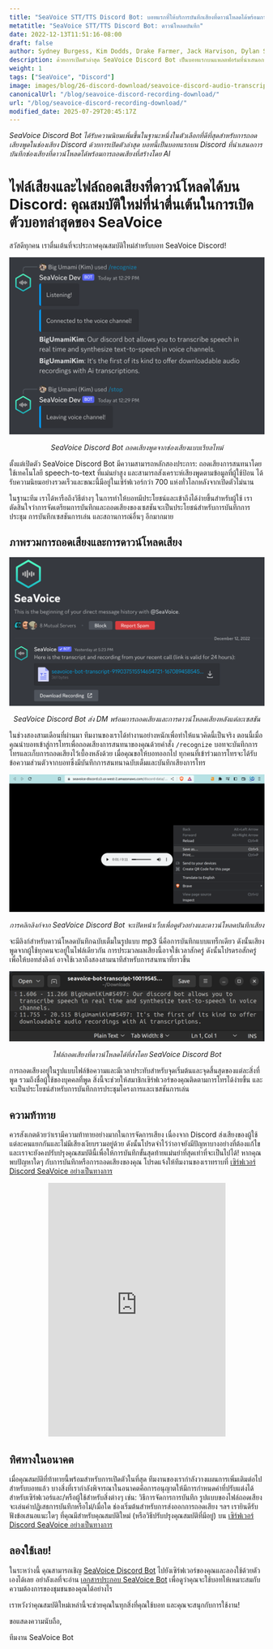 ```yaml
---
title: "SeaVoice STT/TTS Discord Bot: บอทแรกที่ให้บริการบันทึกเสียงที่ดาวน์โหลดได้พร้อมการถอดเสียง AI"
metatitle: "SeaVoice STT/TTS Discord Bot: ดาวน์โหลดบันทึก"
date: 2022-12-13T11:51:16-08:00
draft: false
author: Sydney Burgess, Kim Dodds, Drake Farmer, Jack Harvison, Dylan Strong, Cody Vernon
description: ด้วยการเปิดตัวล่าสุด SeaVoice Discord Bot เป็นบอทแรกบนแพลตฟอร์มที่นำเสนอการบันทึกช่องเสียงที่ดาวน์โหลดได้พร้อมการถอดเสียงที่สร้างโดย AI
weight: 1
tags: ["SeaVoice", "Discord"]
image: images/blog/26-discord-download/seavoice-discord-audio-transcript-download.jpg
canonicalUrl: "/blog/seavoice-discord-recording-download/"
url: "/blog/seavoice-discord-recording-download/"
modified_date: 2025-07-29T20:45:17Z
---
```


*SeaVoice Discord Bot ได้รับความนิยมเพิ่มขึ้นในฐานะหนึ่งในตัวเลือกที่ดีที่สุดสำหรับการถอดเสียงพูดในช่องเสียง Discord ด้วยการเปิดตัวล่าสุด บอทนี้เป็นบอทแรกบน Discord ที่นำเสนอการบันทึกช่องเสียงที่ดาวน์โหลดได้พร้อมการถอดเสียงที่สร้างโดย AI*

# ไฟล์เสียงและไฟล์ถอดเสียงที่ดาวน์โหลดได้บน Discord: คุณสมบัติใหม่ที่น่าตื่นเต้นในการเปิดตัวบอทล่าสุดของ SeaVoice

สวัสดีทุกคน เราตื่นเต้นที่จะประกาศคุณสมบัติใหม่สำหรับบอท SeaVoice Discord!

<center>
<img src="/images/blog/26-discord-download/1-seavoice-discord-speech-to-text.png" alt="SeaVoice Discord Bot ถอดเสียงพูดจากช่องเสียงแบบเรียลไทม์"/>

*SeaVoice Discord Bot ถอดเสียงพูดจากช่องเสียงแบบเรียลไทม์*
</center>

ตั้งแต่เปิดตัว SeaVoice Discord Bot มีความสามารถหลักสองประการ: ถอดเสียงการสนทนาโดยใช้เทคโนโลยี speech-to-text ที่แม่นยำสูง และสามารถสังเคราะห์เสียงพูดตามข้อมูลที่ผู้ใช้ป้อน
ได้รับความนิยมอย่างรวดเร็วและขณะนี้มีอยู่ในเซิร์ฟเวอร์กว่า 700 แห่งทั่วโลกหลังจากเปิดตัวไม่นาน

ในฐานะทีม เราได้หารือถึงวิธีต่างๆ ในการทำให้บอทมีประโยชน์และเข้าถึงได้ง่ายขึ้นสำหรับผู้ใช้
เราตัดสินใจว่าการจัดเตรียมการบันทึกและถอดเสียงของเซสชันจะเป็นประโยชน์สำหรับการบันทึกการประชุม การบันทึกเซสชันการเล่น และสถานการณ์อื่นๆ อีกมากมาย

## ภาพรวมการถอดเสียงและการดาวน์โหลดเสียง

<center>
<img src="/images/blog/26-discord-download/2-seavoice-audio-transcript-download-discord-direct-message.png" alt="SeaVoice Discord Bot ส่ง DM พร้อมการถอดเสียงและการดาวน์โหลดเสียงหลังแต่ละเซสชัน"/>

*SeaVoice Discord Bot ส่ง DM พร้อมการถอดเสียงและการดาวน์โหลดเสียงหลังแต่ละเซสชัน*
</center>

ในช่วงสองสามเดือนที่ผ่านมา ทีมงานของเราได้ทำงานอย่างหนักเพื่อทำให้แนวคิดนี้เป็นจริง
ตอนนี้เมื่อคุณนำบอทเข้าสู่การโทรเพื่อถอดเสียงการสนทนาของคุณด้วยคำสั่ง `/recognize` บอทจะบันทึกการโทรและเก็บการถอดเสียงไว้เบื้องหลังด้วย
เมื่อคุณขอให้บอทออกไป ทุกคนที่เข้าร่วมการโทรจะได้รับข้อความส่วนตัวจากบอทซึ่งมีบันทึกการสนทนาฉบับเต็มและบันทึกเสียงการโทร

<center>
<img src="/images/blog/26-discord-download/3-seavoice-discord-audio-download.png" alt="การคลิกลิงก์จาก SeaVoice Discord Bot จะเปิดหน้าเว็บเพื่อดูตัวอย่างและดาวน์โหลดบันทึกเสียง"/>

*การคลิกลิงก์จาก SeaVoice Discord Bot จะเปิดหน้าเว็บเพื่อดูตัวอย่างและดาวน์โหลดบันทึกเสียง*
</center>

จะมีลิงก์สำหรับดาวน์โหลดบันทึกฉบับเต็มในรูปแบบ mp3
นี่คือการบันทึกแบบแทร็กเดียว ดังนั้นเสียงพูดจากผู้ใช้ทุกคนจะอยู่ในไฟล์เดียวกัน
การประมวลผลเสียงนี้อาจใช้เวลาสักครู่ ดังนั้นโปรดรอสักครู่เพื่อให้บอทส่งลิงก์ อาจใช้เวลาถึงสองสามนาทีสำหรับการสนทนาที่ยาวขึ้น

<center>
<img src="/images/blog/26-discord-download/4-seavoice-discord-transcription-file.png" alt="ไฟล์ถอดเสียงที่ดาวน์โหลดได้ที่ส่งโดย SeaVoice Discord Bot"/>

*ไฟล์ถอดเสียงที่ดาวน์โหลดได้ที่ส่งโดย SeaVoice Discord Bot*
</center>

การถอดเสียงอยู่ในรูปแบบไฟล์ข้อความและมีเวลาประทับสำหรับจุดเริ่มต้นและจุดสิ้นสุดของแต่ละสิ่งที่พูด รวมถึงชื่อผู้ใช้ของบุคคลที่พูด
สิ่งนี้จะช่วยให้สมาชิกเซิร์ฟเวอร์ของคุณติดตามการโทรได้ง่ายขึ้น และจะเป็นประโยชน์สำหรับการบันทึกการประชุมโครงการและเซสชันการเล่น

## ความท้าทาย

ควรสังเกตด้วยว่าเรามีความท้าทายอย่างมากในการจัดการเสียง เนื่องจาก Discord ส่งเสียงของผู้ใช้แต่ละคนแยกกันและไม่มีเสียงเงียบรวมอยู่ด้วย
ดังนั้นโปรดจำไว้ว่าอาจยังมีปัญหาบางอย่างที่ต้องแก้ไข และเราจะยังคงปรับปรุงคุณสมบัตินี้เพื่อให้การบันทึกขั้นสุดท้ายแม่นยำที่สุดเท่าที่จะเป็นไปได้!
หากคุณพบปัญหาใดๆ กับการบันทึกหรือการถอดเสียงของคุณ โปรดแจ้งให้ทีมงานของเราทราบที่ [เซิร์ฟเวอร์ Discord SeaVoice อย่างเป็นทางการ](https://discord.gg/dfAYfwBQ)
<center>
<iframe src="https://discordapp.com/widget?id=919037515514654721&theme=dark" width="350" height="500" allowtransparency="true" frameborder="0" sandbox="allow-popups allow-popups-to-escape-sandbox allow-same-origin allow-scripts"></iframe>
</center>

## ทิศทางในอนาคต

เมื่อคุณสมบัติที่ท้าทายนี้พร้อมสำหรับการเปิดตัวในที่สุด ทีมงานของเรากำลังวางแผนการเพิ่มเติมต่อไปสำหรับบอทแล้ว
บางสิ่งที่เรากำลังพิจารณาในอนาคตคือการอนุญาตให้มีการกำหนดค่าที่ปรับแต่งได้สำหรับเซิร์ฟเวอร์และ/หรือผู้ใช้สำหรับสิ่งต่างๆ เช่น: วิธีการจัดการการบันทึก รูปแบบของไฟล์ถอดเสียง จะเล่นคำปฏิเสธการบันทึกหรือไม่/เมื่อใด ช่องเริ่มต้นสำหรับการส่งออกการถอดเสียง ฯลฯ
เรายินดีรับฟังข้อเสนอแนะใดๆ ที่คุณมีสำหรับคุณสมบัติใหม่ (หรือวิธีปรับปรุงคุณสมบัติที่มีอยู่) บน [เซิร์ฟเวอร์ Discord SeaVoice อย่างเป็นทางการ](https://discord.gg/dfAYfwBQ)

## ลองใช้เลย!

ในระหว่างนี้ คุณสามารถเชิญ [SeaVoice Discord Bot](https://discord.com/oauth2/authorize?client_id=1001955060210749492&scope=bot) ไปยังเซิร์ฟเวอร์ของคุณและลองใช้ด้วยตัวเองได้เลย
อย่าลังเลที่จะอ่าน [เอกสารประกอบ SeaVoice Bot](https://wiki.seasalt.ai/seavoice/discord/discord-bot/) เพื่อดูว่าคุณจะใช้บอทให้เหมาะสมกับความต้องการของชุมชนของคุณได้อย่างไร


เราหวังว่าคุณสมบัติใหม่เหล่านี้จะช่วยคุณในทุกสิ่งที่คุณใช้บอท และคุณจะสนุกกับการใช้งาน!


ขอแสดงความนับถือ,


ทีมงาน SeaVoice Bot

